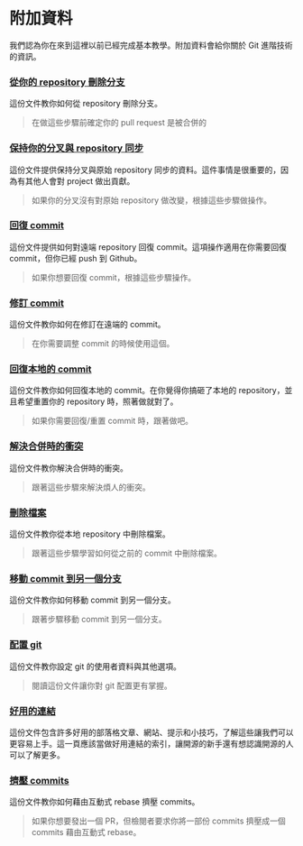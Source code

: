 # 附加資料

我們認為你在來到這裡以前已經完成基本教學。附加資料會給你關於 Git 進階技術的資訊。

### [從你的 repository 刪除分支](../removing-branch-from-your-repository.md)

這份文件教你如何從 repository 刪除分支。

> 在做這些步驟前確定你的 pull request 是被合併的

### [保持你的分叉與 repository 同步](../keeping-your-fork-synced-with-this-repository.md)

這份文件提供保持分叉與原始 repository 同步的資料。這件事情是很重要的，因為有其他人會對 project 做出貢獻。

> 如果你的分叉沒有對原始 repository 做改變，根據這些步驟做操作。

### [回復 commit](../reverting-a-commit.md)

這份文件提供如何對遠端 repository 回復 commit。這項操作適用在你需要回復 commit，但你已經 push 到 Github。

> 如果你想要回復 commit，根據這些步驟操作。

### [修訂 commit](../amending-a-commit.md)

這份文件教你如何在修訂在遠端的 commit。

> 在你需要調整 commit 的時候使用這個。

### [回復本地的 commit](../undoing-a-commit.md)

這份文件教你如何回復本地的 commit。在你覺得你搞砸了本地的 repository，並且希望重置你的 repository 時，照著做就對了。

> 如果你需要回復/重置 commit 時，跟著做吧。

### [解決合併時的衝突](../resolving-merge-conflicts.md)

這份文件教你解決合併時的衝突。

> 跟著這些步驟來解決煩人的衝突。

### [刪除檔案](../removing-a-file.md)

這份文件教你從本地 repository 中刪除檔案。

> 跟著這些步驟學習如何從之前的 commit 中刪除檔案。

### [移動 commit 到另一個分支](../moving-a-commit-to-a-different-branch.md)

這份文件教你如何移動 commit 到另一個分支。

> 跟著步驟移動 commit 到另一個分支。

### [配置 git](../configuring-git.md)

這份文件教你設定 git 的使用者資料與其他選項。

> 閱讀這份文件讓你對 git 配置更有掌握。

### [好用的連結](../Useful-links-for-further-learning.md)

這份文件包含許多好用的部落格文章、網站、提示和小技巧，了解這些讓我們可以更容易上手。這一頁應該當做好用連結的索引，讓開源的新手還有想認識開源的人可以了解更多。

### [擠壓 commits](../squashing-commits.md)

這份文件教你如何藉由互動式 rebase 擠壓 commits。

> 如果你想要發出一個 PR，但檢閱者要求你將一部份 commits 擠壓成一個 commits 藉由互動式 rebase。
